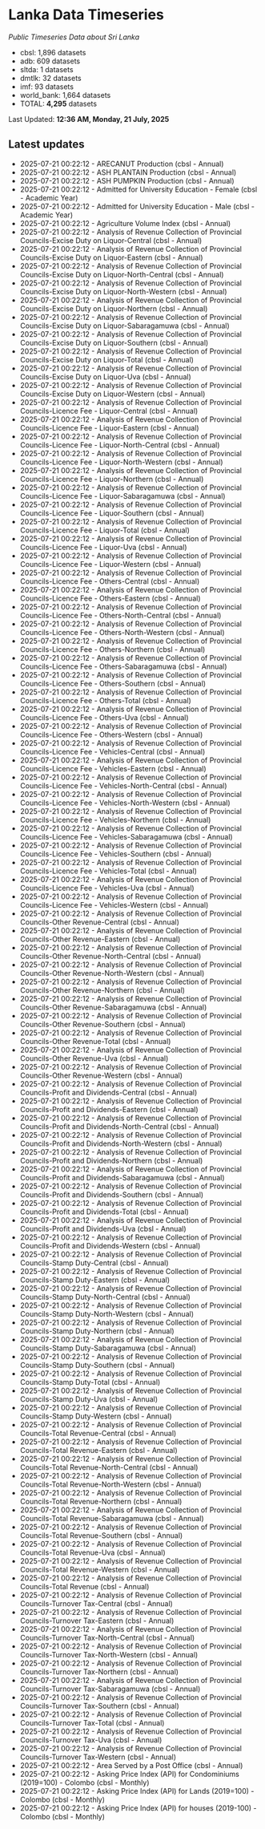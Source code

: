 # Lanka Data Timeseries
*Public Timeseries Data about Sri Lanka*

* cbsl: 1,896 datasets
* adb: 609 datasets
* sltda: 1 datasets
* dmtlk: 32 datasets
* imf: 93 datasets
* world_bank: 1,664 datasets
* TOTAL: **4,295** datasets

Last Updated: **12:36 AM, Monday, 21 July, 2025**

## Latest updates

* 2025-07-21 00:22:12 - ARECANUT Production (cbsl - Annual)
* 2025-07-21 00:22:12 - ASH PLANTAIN Production (cbsl - Annual)
* 2025-07-21 00:22:12 - ASH PUMPKIN Production (cbsl - Annual)
* 2025-07-21 00:22:12 - Admitted for University Education - Female (cbsl - Academic Year)
* 2025-07-21 00:22:12 - Admitted for University Education - Male (cbsl - Academic Year)
* 2025-07-21 00:22:12 - Agriculture Volume Index (cbsl - Annual)
* 2025-07-21 00:22:12 - Analysis of Revenue Collection of Provincial Councils-Excise Duty on Liquor-Central (cbsl - Annual)
* 2025-07-21 00:22:12 - Analysis of Revenue Collection of Provincial Councils-Excise Duty on Liquor-Eastern (cbsl - Annual)
* 2025-07-21 00:22:12 - Analysis of Revenue Collection of Provincial Councils-Excise Duty on Liquor-North-Central (cbsl - Annual)
* 2025-07-21 00:22:12 - Analysis of Revenue Collection of Provincial Councils-Excise Duty on Liquor-North-Western (cbsl - Annual)
* 2025-07-21 00:22:12 - Analysis of Revenue Collection of Provincial Councils-Excise Duty on Liquor-Northern (cbsl - Annual)
* 2025-07-21 00:22:12 - Analysis of Revenue Collection of Provincial Councils-Excise Duty on Liquor-Sabaragamuwa (cbsl - Annual)
* 2025-07-21 00:22:12 - Analysis of Revenue Collection of Provincial Councils-Excise Duty on Liquor-Southern (cbsl - Annual)
* 2025-07-21 00:22:12 - Analysis of Revenue Collection of Provincial Councils-Excise Duty on Liquor-Total (cbsl - Annual)
* 2025-07-21 00:22:12 - Analysis of Revenue Collection of Provincial Councils-Excise Duty on Liquor-Uva (cbsl - Annual)
* 2025-07-21 00:22:12 - Analysis of Revenue Collection of Provincial Councils-Excise Duty on Liquor-Western (cbsl - Annual)
* 2025-07-21 00:22:12 - Analysis of Revenue Collection of Provincial Councils-Licence Fee - Liquor-Central (cbsl - Annual)
* 2025-07-21 00:22:12 - Analysis of Revenue Collection of Provincial Councils-Licence Fee - Liquor-Eastern (cbsl - Annual)
* 2025-07-21 00:22:12 - Analysis of Revenue Collection of Provincial Councils-Licence Fee - Liquor-North-Central (cbsl - Annual)
* 2025-07-21 00:22:12 - Analysis of Revenue Collection of Provincial Councils-Licence Fee - Liquor-North-Western (cbsl - Annual)
* 2025-07-21 00:22:12 - Analysis of Revenue Collection of Provincial Councils-Licence Fee - Liquor-Northern (cbsl - Annual)
* 2025-07-21 00:22:12 - Analysis of Revenue Collection of Provincial Councils-Licence Fee - Liquor-Sabaragamuwa (cbsl - Annual)
* 2025-07-21 00:22:12 - Analysis of Revenue Collection of Provincial Councils-Licence Fee - Liquor-Southern (cbsl - Annual)
* 2025-07-21 00:22:12 - Analysis of Revenue Collection of Provincial Councils-Licence Fee - Liquor-Total (cbsl - Annual)
* 2025-07-21 00:22:12 - Analysis of Revenue Collection of Provincial Councils-Licence Fee - Liquor-Uva (cbsl - Annual)
* 2025-07-21 00:22:12 - Analysis of Revenue Collection of Provincial Councils-Licence Fee - Liquor-Western (cbsl - Annual)
* 2025-07-21 00:22:12 - Analysis of Revenue Collection of Provincial Councils-Licence Fee - Others-Central (cbsl - Annual)
* 2025-07-21 00:22:12 - Analysis of Revenue Collection of Provincial Councils-Licence Fee - Others-Eastern (cbsl - Annual)
* 2025-07-21 00:22:12 - Analysis of Revenue Collection of Provincial Councils-Licence Fee - Others-North-Central (cbsl - Annual)
* 2025-07-21 00:22:12 - Analysis of Revenue Collection of Provincial Councils-Licence Fee - Others-North-Western (cbsl - Annual)
* 2025-07-21 00:22:12 - Analysis of Revenue Collection of Provincial Councils-Licence Fee - Others-Northern (cbsl - Annual)
* 2025-07-21 00:22:12 - Analysis of Revenue Collection of Provincial Councils-Licence Fee - Others-Sabaragamuwa (cbsl - Annual)
* 2025-07-21 00:22:12 - Analysis of Revenue Collection of Provincial Councils-Licence Fee - Others-Southern (cbsl - Annual)
* 2025-07-21 00:22:12 - Analysis of Revenue Collection of Provincial Councils-Licence Fee - Others-Total (cbsl - Annual)
* 2025-07-21 00:22:12 - Analysis of Revenue Collection of Provincial Councils-Licence Fee - Others-Uva (cbsl - Annual)
* 2025-07-21 00:22:12 - Analysis of Revenue Collection of Provincial Councils-Licence Fee - Others-Western (cbsl - Annual)
* 2025-07-21 00:22:12 - Analysis of Revenue Collection of Provincial Councils-Licence Fee - Vehicles-Central (cbsl - Annual)
* 2025-07-21 00:22:12 - Analysis of Revenue Collection of Provincial Councils-Licence Fee - Vehicles-Eastern (cbsl - Annual)
* 2025-07-21 00:22:12 - Analysis of Revenue Collection of Provincial Councils-Licence Fee - Vehicles-North-Central (cbsl - Annual)
* 2025-07-21 00:22:12 - Analysis of Revenue Collection of Provincial Councils-Licence Fee - Vehicles-North-Western (cbsl - Annual)
* 2025-07-21 00:22:12 - Analysis of Revenue Collection of Provincial Councils-Licence Fee - Vehicles-Northern (cbsl - Annual)
* 2025-07-21 00:22:12 - Analysis of Revenue Collection of Provincial Councils-Licence Fee - Vehicles-Sabaragamuwa (cbsl - Annual)
* 2025-07-21 00:22:12 - Analysis of Revenue Collection of Provincial Councils-Licence Fee - Vehicles-Southern (cbsl - Annual)
* 2025-07-21 00:22:12 - Analysis of Revenue Collection of Provincial Councils-Licence Fee - Vehicles-Total (cbsl - Annual)
* 2025-07-21 00:22:12 - Analysis of Revenue Collection of Provincial Councils-Licence Fee - Vehicles-Uva (cbsl - Annual)
* 2025-07-21 00:22:12 - Analysis of Revenue Collection of Provincial Councils-Licence Fee - Vehicles-Western (cbsl - Annual)
* 2025-07-21 00:22:12 - Analysis of Revenue Collection of Provincial Councils-Other Revenue-Central (cbsl - Annual)
* 2025-07-21 00:22:12 - Analysis of Revenue Collection of Provincial Councils-Other Revenue-Eastern (cbsl - Annual)
* 2025-07-21 00:22:12 - Analysis of Revenue Collection of Provincial Councils-Other Revenue-North-Central (cbsl - Annual)
* 2025-07-21 00:22:12 - Analysis of Revenue Collection of Provincial Councils-Other Revenue-North-Western (cbsl - Annual)
* 2025-07-21 00:22:12 - Analysis of Revenue Collection of Provincial Councils-Other Revenue-Northern (cbsl - Annual)
* 2025-07-21 00:22:12 - Analysis of Revenue Collection of Provincial Councils-Other Revenue-Sabaragamuwa (cbsl - Annual)
* 2025-07-21 00:22:12 - Analysis of Revenue Collection of Provincial Councils-Other Revenue-Southern (cbsl - Annual)
* 2025-07-21 00:22:12 - Analysis of Revenue Collection of Provincial Councils-Other Revenue-Total (cbsl - Annual)
* 2025-07-21 00:22:12 - Analysis of Revenue Collection of Provincial Councils-Other Revenue-Uva (cbsl - Annual)
* 2025-07-21 00:22:12 - Analysis of Revenue Collection of Provincial Councils-Other Revenue-Western (cbsl - Annual)
* 2025-07-21 00:22:12 - Analysis of Revenue Collection of Provincial Councils-Profit and Dividends-Central (cbsl - Annual)
* 2025-07-21 00:22:12 - Analysis of Revenue Collection of Provincial Councils-Profit and Dividends-Eastern (cbsl - Annual)
* 2025-07-21 00:22:12 - Analysis of Revenue Collection of Provincial Councils-Profit and Dividends-North-Central (cbsl - Annual)
* 2025-07-21 00:22:12 - Analysis of Revenue Collection of Provincial Councils-Profit and Dividends-North-Western (cbsl - Annual)
* 2025-07-21 00:22:12 - Analysis of Revenue Collection of Provincial Councils-Profit and Dividends-Northern (cbsl - Annual)
* 2025-07-21 00:22:12 - Analysis of Revenue Collection of Provincial Councils-Profit and Dividends-Sabaragamuwa (cbsl - Annual)
* 2025-07-21 00:22:12 - Analysis of Revenue Collection of Provincial Councils-Profit and Dividends-Southern (cbsl - Annual)
* 2025-07-21 00:22:12 - Analysis of Revenue Collection of Provincial Councils-Profit and Dividends-Total (cbsl - Annual)
* 2025-07-21 00:22:12 - Analysis of Revenue Collection of Provincial Councils-Profit and Dividends-Uva (cbsl - Annual)
* 2025-07-21 00:22:12 - Analysis of Revenue Collection of Provincial Councils-Profit and Dividends-Western (cbsl - Annual)
* 2025-07-21 00:22:12 - Analysis of Revenue Collection of Provincial Councils-Stamp Duty-Central (cbsl - Annual)
* 2025-07-21 00:22:12 - Analysis of Revenue Collection of Provincial Councils-Stamp Duty-Eastern (cbsl - Annual)
* 2025-07-21 00:22:12 - Analysis of Revenue Collection of Provincial Councils-Stamp Duty-North-Central (cbsl - Annual)
* 2025-07-21 00:22:12 - Analysis of Revenue Collection of Provincial Councils-Stamp Duty-North-Western (cbsl - Annual)
* 2025-07-21 00:22:12 - Analysis of Revenue Collection of Provincial Councils-Stamp Duty-Northern (cbsl - Annual)
* 2025-07-21 00:22:12 - Analysis of Revenue Collection of Provincial Councils-Stamp Duty-Sabaragamuwa (cbsl - Annual)
* 2025-07-21 00:22:12 - Analysis of Revenue Collection of Provincial Councils-Stamp Duty-Southern (cbsl - Annual)
* 2025-07-21 00:22:12 - Analysis of Revenue Collection of Provincial Councils-Stamp Duty-Total (cbsl - Annual)
* 2025-07-21 00:22:12 - Analysis of Revenue Collection of Provincial Councils-Stamp Duty-Uva (cbsl - Annual)
* 2025-07-21 00:22:12 - Analysis of Revenue Collection of Provincial Councils-Stamp Duty-Western (cbsl - Annual)
* 2025-07-21 00:22:12 - Analysis of Revenue Collection of Provincial Councils-Total Revenue-Central (cbsl - Annual)
* 2025-07-21 00:22:12 - Analysis of Revenue Collection of Provincial Councils-Total Revenue-Eastern (cbsl - Annual)
* 2025-07-21 00:22:12 - Analysis of Revenue Collection of Provincial Councils-Total Revenue-North-Central (cbsl - Annual)
* 2025-07-21 00:22:12 - Analysis of Revenue Collection of Provincial Councils-Total Revenue-North-Western (cbsl - Annual)
* 2025-07-21 00:22:12 - Analysis of Revenue Collection of Provincial Councils-Total Revenue-Northern (cbsl - Annual)
* 2025-07-21 00:22:12 - Analysis of Revenue Collection of Provincial Councils-Total Revenue-Sabaragamuwa (cbsl - Annual)
* 2025-07-21 00:22:12 - Analysis of Revenue Collection of Provincial Councils-Total Revenue-Southern (cbsl - Annual)
* 2025-07-21 00:22:12 - Analysis of Revenue Collection of Provincial Councils-Total Revenue-Uva (cbsl - Annual)
* 2025-07-21 00:22:12 - Analysis of Revenue Collection of Provincial Councils-Total Revenue-Western (cbsl - Annual)
* 2025-07-21 00:22:12 - Analysis of Revenue Collection of Provincial Councils-Total Revenue (cbsl - Annual)
* 2025-07-21 00:22:12 - Analysis of Revenue Collection of Provincial Councils-Turnover Tax-Central (cbsl - Annual)
* 2025-07-21 00:22:12 - Analysis of Revenue Collection of Provincial Councils-Turnover Tax-Eastern (cbsl - Annual)
* 2025-07-21 00:22:12 - Analysis of Revenue Collection of Provincial Councils-Turnover Tax-North-Central (cbsl - Annual)
* 2025-07-21 00:22:12 - Analysis of Revenue Collection of Provincial Councils-Turnover Tax-North-Western (cbsl - Annual)
* 2025-07-21 00:22:12 - Analysis of Revenue Collection of Provincial Councils-Turnover Tax-Northern (cbsl - Annual)
* 2025-07-21 00:22:12 - Analysis of Revenue Collection of Provincial Councils-Turnover Tax-Sabaragamuwa (cbsl - Annual)
* 2025-07-21 00:22:12 - Analysis of Revenue Collection of Provincial Councils-Turnover Tax-Southern (cbsl - Annual)
* 2025-07-21 00:22:12 - Analysis of Revenue Collection of Provincial Councils-Turnover Tax-Total (cbsl - Annual)
* 2025-07-21 00:22:12 - Analysis of Revenue Collection of Provincial Councils-Turnover Tax-Uva (cbsl - Annual)
* 2025-07-21 00:22:12 - Analysis of Revenue Collection of Provincial Councils-Turnover Tax-Western (cbsl - Annual)
* 2025-07-21 00:22:12 - Area Served by a Post Office (cbsl - Annual)
* 2025-07-21 00:22:12 - Asking Price Index (API) for Condominiums (2019=100) - Colombo (cbsl - Monthly)
* 2025-07-21 00:22:12 - Asking Price Index (API) for Lands (2019=100) - Colombo (cbsl - Monthly)
* 2025-07-21 00:22:12 - Asking Price Index (API) for houses (2019-100) - Colombo (cbsl - Monthly)